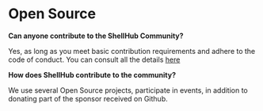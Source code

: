 # Open Source

**Can anyone contribute to the ShellHub Community?**

Yes, as long as you meet basic contribution requirements and adhere to the code of conduct. You can consult all the details [here](https://github.com/shellhub-io/shellhub/blob/master/CONTRIBUTING.md)

**How does ShellHub contribute to the community?**

We use several Open Source projects, participate in events, in addition to donating part of the sponsor received on Github.

